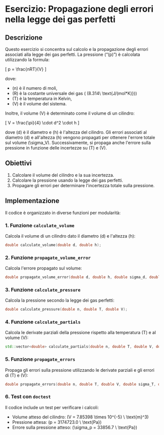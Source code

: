 # Esercizio: Propagazione degli errori nella legge dei gas perfetti

## Descrizione
Questo esercizio si concentra sul calcolo e la propagazione degli errori associati alla legge dei gas perfetti. La pressione (“\(p\)”) è calcolata utilizzando la formula:

\[
p = \frac{nRT}{V}
\]

dove:
- \(n\) è il numero di moli,
- \(R\) è la costante universale dei gas ( \(8.314\ \text{J/(mol*K)}\))
- \(T\) è la temperatura in Kelvin,
- \(V\) è il volume del sistema.

Inoltre, il volume \(V\) è determinato come il volume di un cilindro:

\[
V = \frac{\pi}{4} \cdot d^2 \cdot h
\]

dove \(d\) è il diametro e \(h\) è l'altezza del cilindro. Gli errori associati al diametro \(d\) e all'altezza \(h\) vengono propagati per ottenere l'errore totale sul volume \(\sigma_V\). Successivamente, si propaga anche l'errore sulla pressione in funzione delle incertezze su \(T\) e \(V\).

## Obiettivi
1. Calcolare il volume del cilindro e la sua incertezza.
2. Calcolare la pressione usando la legge dei gas perfetti.
3. Propagare gli errori per determinare l'incertezza totale sulla pressione.

## Implementazione
Il codice è organizzato in diverse funzioni per modularità:

### 1. Funzione `calculate_volume`
Calcola il volume di un cilindro dato il diametro \(d\) e l'altezza \(h\):
```cpp
double calculate_volume(double d, double h);
```

### 2. Funzione `propagate_volume_error`
Calcola l'errore propagato sul volume:
```cpp
double propagate_volume_error(double d, double h, double sigma_d, double sigma_h);
```

### 3. Funzione `calculate_pressure`
Calcola la pressione secondo la legge dei gas perfetti:
```cpp
double calculate_pressure(double n, double T, double V);
```

### 4. Funzione `calculate_partials`
Calcola le derivate parziali della pressione rispetto alla temperatura \(T\) e al volume \(V\):
```cpp
std::vector<double> calculate_partials(double n, double T, double V, double delta = 1e-6);
```

### 5. Funzione `propagate_errors`
Propaga gli errori sulla pressione utilizzando le derivate parziali e gli errori di \(T\) e \(V\):
```cpp
double propagate_errors(double n, double T, double V, double sigma_T, double sigma_V);
```

### 6. Test con `doctest`
Il codice include un test per verificare i calcoli:
- Volume atteso del cilindro: \(V = 7.85398 \times 10^{-5} \ \text{m}^3\)
- Pressione attesa: \(p = 3174723.0 \ \text{Pa}\)
- Errore sulla pressione atteso: \(\sigma_p = 33856.7 \ \text{Pa}\)
